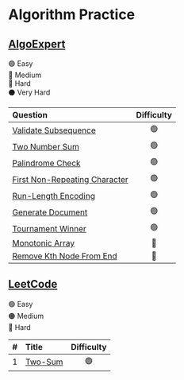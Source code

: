 # Algorithm Practice

## [AlgoExpert](https://www.algoexpert.io/product)

🟢 Easy\
🔵 Medium\
🔴 Hard\
⚫️ Very Hard

| Question                                                                     | Difficulty |
| :--------------------------------------------------------------------------- | :--------: |
| [Validate Subsequence](AlgoExpert/Validate_Subsequence.py)                   |     🟢     |
| [Two Number Sum](AlgoExpert/Two_Number_Sum.py)                               |     🟢     |
| [Palindrome Check](AlgoExpert/Palindrome_Check.py)                           |     🟢     |
| [First Non-Repeating Character](AlgoExpert/First_Non_Repeating_Character.py) |     🟢     |
| [Run-Length Encoding](AlgoExpert/Run_Length_Encoding.py)                     |     🟢     |
| [Generate Document](AlgoExpert/Generate_Document.py)                         |     🟢     |
| [Tournament Winner](AlgoExpert/Tournament_Winner.py)                         |     🟢     |
| [Monotonic Array](AlgoExpert/Monotonic_Array.py)                             |     🔵     |
| [Remove Kth Node From End](AlgoExpert/Remove_Kth_Node_From_End.py)           |     🔵     |

## [LeetCode](https://leetcode.com/)

🟢 Easy\
🟠 Medium\
🔴 Hard

|   # | Title                           | Difficulty |
| --: | :------------------------------ | :--------: |
|   1 | [Two-Sum](Leetcode/Two_Sum.cpp) |     🟢     |
